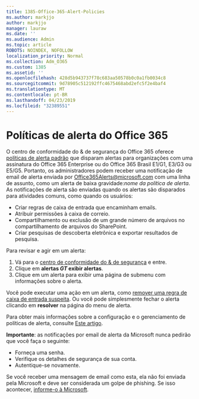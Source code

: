 ```yaml
---
title: 1385-Office-365-Alert-Policies
ms.author: markjjo
author: markjjo
manager: lauraw
ms.date: ''
ms.audience: Admin
ms.topic: article
ROBOTS: NOINDEX, NOFOLLOW
localization_priority: Normal
ms.collection: Adm_O365
ms.custom: 1385
ms.assetid: ''
ms.openlocfilehash: 428d5b943737f78c683aa50578b0c0a1fb0034c8
ms.sourcegitcommit: 9d78905c512192ffc4675468abd2efc5f2e4baf4
ms.translationtype: MT
ms.contentlocale: pt-BR
ms.lasthandoff: 04/23/2019
ms.locfileid: "32389551"
---
```

# <a name="office-365-alert-policies"></a>Políticas de alerta do Office 365

O centro de conformidade do & de segurança do Office 365 oferece [políticas de alerta padrão](https://docs.microsoft.com/office365/securitycompliance/alert-policies#default-alert-policies) que disparam alertas para organizações com uma assinatura do Office 365 Enterprise ou do Office 365 Brasil E1/G1, E3/G3 ou E5/G5. Portanto, os administradores podem receber uma notificação de email de alerta enviada por Office365Alerts@microsoft.com com uma linha de assunto, como um alerta de baixa gravidade:*nome da política de alerta*. As notificações de alerta são enviadas quando os alertas são disparados para atividades comuns, como quando os usuários:

- Criar regras de caixa de entrada que encaminham emails.
- Atribuir permissões à caixa de correio.
- Compartilhamento ou exclusão de um grande número de arquivos no compartilhamento de arquivos do SharePoint.
- Criar pesquisas de descoberta eletrônica e exportar resultados de pesquisa.
 
Para revisar e agir em um alerta:

1. Vá para o [centro de conformidade do & de segurança](https://protection.office.com) e entre.
2. Clique em **alertas _GT_ exibir alertas**.
3. Clique em um alerta para exibir uma página de submenu com informações sobre o alerta.

Você pode executar uma ação em um alerta, como [remover uma regra de caixa de entrada suspeita](https://docs.microsoft.com/office365/securitycompliance/responding-to-a-compromised-email-account). Ou você pode simplesmente fechar o alerta clicando em **resolver** na página do menu de alerta.

Para obter mais informações sobre a configuração e o gerenciamento de políticas de alerta, consulte [Este artigo](https://docs.microsoft.com/office365/securitycompliance/alert-policies).

**Importante**: as notificações por email de alerta da Microsoft nunca pedirão que você faça o seguinte:

- Forneça uma senha.
- Verifique os detalhes de segurança de sua conta.
- Autentique-se novamente.

Se você receber uma mensagem de email como esta, ela não foi enviada pela Microsoft e deve ser considerada um golpe de phishing. Se isso acontecer, [informe-o à Microsoft](https://docs.microsoft.com/office365/SecurityCompliance/report-junk-email-and-phishing-scams-in-outlook-on-the-web-eop).